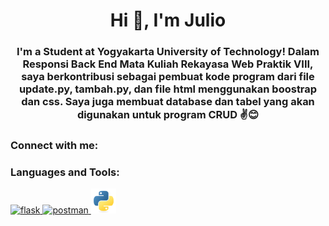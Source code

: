 <h1 align="center">Hi 👋, I'm Julio</h1>
<h3 align="center">I'm a Student at Yogyakarta University of Technology! Dalam Responsi Back End Mata Kuliah Rekayasa Web Praktik VIII, saya berkontribusi sebagai pembuat kode program dari file update.py, tambah.py, dan file html menggunakan boostrap dan css. Saya juga membuat database dan tabel yang akan digunakan untuk program CRUD ✌😊</h3>

<h3 align="left">Connect with me:</h3>
<p align="left">
</p>

<h3 align="left">Languages and Tools:</h3>
<p align="left"> <a href="https://flask.palletsprojects.com/" target="_blank" rel="noreferrer"> <img src="https://www.vectorlogo.zone/logos/pocoo_flask/pocoo_flask-icon.svg" alt="flask" width="40" height="40"/> </a> <a href="https://postman.com" target="_blank" rel="noreferrer"> <img src="https://www.vectorlogo.zone/logos/getpostman/getpostman-icon.svg" alt="postman" width="40" height="40"/> </a> <a href="https://www.python.org" target="_blank" rel="noreferrer"> <img src="https://raw.githubusercontent.com/devicons/devicon/master/icons/python/python-original.svg" alt="python" width="40" height="40"/> </a> </p>
